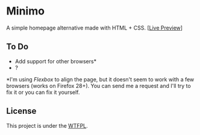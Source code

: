 Minimo
======
A simple homepage alternative made with HTML + CSS. [[Live Preview](http://jackosdev.github.io/Minimo-Homepage/)]

To Do
-----
* Add support for other browsers*
* ?

*I'm using _Flexbox_ to align the page, but it doesn't seem to work with a few browsers (works on Firefox 28+). You can send me a request and I'll try to fix it or you can fix it yourself. 

License
-------
This project is under the [WTFPL](http://www.wtfpl.net/).

